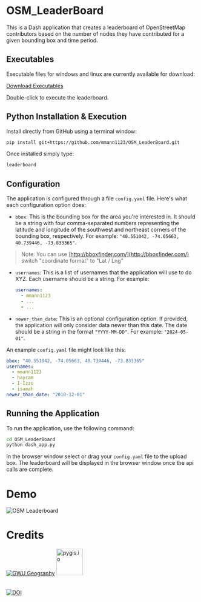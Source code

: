 # OSM_LeaderBoard
This is a Dash application that creates a leaderboard of OpenStreetMap contributors based on the number of nodes they have contributed for a given bounding box and time period.

## Executables

Executable files for windows and linux are currently available for download:

[Download Executables](https://www.dropbox.com/scl/fo/07gchwqkr5kl2c4julr52/AGoB9nqB9aCRBVJnMg5V4CA?rlkey=x23yu6k6utvb98izvjjyexcub&st=mdh91bij&dl=0)

Double-click to execute the leaderboard. 

## Python Installation & Execution

Install directly from GitHub using a terminal window:

```bash
pip install git+https://github.com/mmann1123/OSM_LeaderBoard.git
```

Once installed simply type:

```bash
leaderboard
```

## Configuration

The application is configured through a file `config.yaml` file. Here's what each configuration option does:

- `bbox`: This is the bounding box for the area you're interested in. It should be a string with four comma-separated numbers representing the latitude and longitude of the southwest and northeast corners of the bounding box, respectively. For example: `"40.551042, -74.05663, 40.739446, -73.833365"`.

> Note: You can use [http://bboxfinder.com/](http://bboxfinder.com/)  
switch "coordinate format" to "Lat / Lng"

- `usernames`: This is a list of usernames that the application will use to do XYZ. Each username should be a string. For example:
    ```yaml
    usernames:
      - mmann1123
      - ...
      - ...

    ```

- `newer_than_date`: This is an optional configuration option. If provided, the application will only consider data newer than this date. The date should be a string in the format `"YYYY-MM-DD"`. For example: `"2024-05-01"`.

An example `config.yaml` file might look like this:

```yaml
bbox: "40.551042, -74.05663, 40.739446, -73.833365"
usernames:
  - mmann1123
  - haycam
  - I-Izzo
  - isamah
newer_than_date: "2010-12-01"   
```


## Running the Application

To run the application, use the following command:

```bash
cd OSM_LeaderBoard
python dash_app.py
```

In the browser window select or drag your `config.yaml` file to the upload box. The leaderboard will be displayed in the browser window once the api calls are complete.


# Demo

![OSM Leaderboard](https://github.com/mmann1123/OSM_LeaderBoard/blob/main/video/leaderboard3.gif?raw=true)

# Credits
[![GWU Geography](https://github.com/mmann1123/OSM_LeaderBoard/blob/mmann1123-credits/video/gw.png?raw=true)](https://geography.columbian.gwu.edu/)    <a href="https://pygis.io"> <img src="https://github.com/mmann1123/OSM_LeaderBoard/blob/mmann1123-credits/video/pygis.png?raw=true" alt="pygis.io" height="70"></a>
<br><br><br>
[![DOI](https://zenodo.org/badge/DOI/10.5281/zenodo.11387666.svg)](https://doi.org/10.5281/zenodo.11387666)


